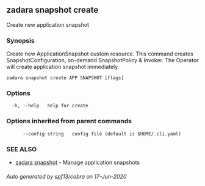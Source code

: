 ## zadara snapshot create

Create new application snapshot

### Synopsis

Create new ApplicationSnapshot custom resource.
This command creates SnapshotConfiguration, on-demand SnapshotPolicy & Invoker.
The Operator will create application snapshot immediately.

```
zadara snapshot create APP SNAPSHOT [flags]
```

### Options

```
  -h, --help   help for create
```

### Options inherited from parent commands

```
      --config string   config file (default is $HOME/.cli.yaml)
```

### SEE ALSO

* [zadara snapshot](zadara_snapshot.md)	 - Manage application snapshots

###### Auto generated by spf13/cobra on 17-Jun-2020
